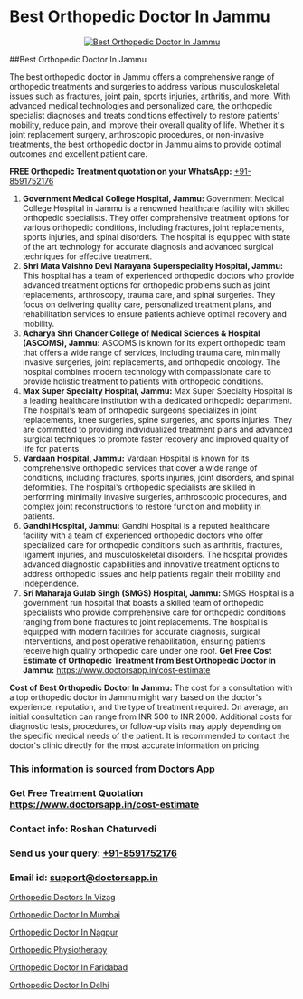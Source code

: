 # Best Orthopedic Doctor In Jammu

<p align="center">
  <a href="https://doctorsapp.in">
    <img src="https://i.ibb.co/tqM3hNg/sqdqdqsddsa.png" alt="Best Orthopedic Doctor In Jammu">
  </a>
</p>
##Best Orthopedic Doctor In Jammu

The best orthopedic doctor in Jammu offers a comprehensive range of orthopedic treatments and surgeries to address various musculoskeletal issues such as fractures, joint pain, sports injuries, arthritis, and more. With advanced medical technologies and personalized care, the orthopedic specialist diagnoses and treats conditions effectively to restore patients' mobility, reduce pain, and improve their overall quality of life. Whether it's joint replacement surgery, arthroscopic procedures, or non-invasive treatments, the best orthopedic doctor in Jammu aims to provide optimal outcomes and excellent patient care.

**FREE Orthopedic Treatment quotation on your WhatsApp:**  [+91-8591752176](https://api.whatsapp.com/send?phone=8591752176)

1) **Government Medical College Hospital, Jammu:** Government Medical College Hospital in Jammu is a renowned healthcare facility with skilled orthopedic specialists. They offer comprehensive treatment options for various orthopedic conditions, including fractures, joint replacements, sports injuries, and spinal disorders. The hospital is equipped with state of the art technology for accurate diagnosis and advanced surgical techniques for effective treatment.
2) **Shri Mata Vaishno Devi Narayana Superspeciality Hospital, Jammu:** This hospital has a team of experienced orthopedic doctors who provide advanced treatment options for orthopedic problems such as joint replacements, arthroscopy, trauma care, and spinal surgeries. They focus on delivering quality care, personalized treatment plans, and rehabilitation services to ensure patients achieve optimal recovery and mobility.
3) **Acharya Shri Chander College of Medical Sciences & Hospital (ASCOMS), Jammu:** ASCOMS is known for its expert orthopedic team that offers a wide range of services, including trauma care, minimally invasive surgeries, joint replacements, and orthopedic oncology. The hospital combines modern technology with compassionate care to provide holistic treatment to patients with orthopedic conditions.
4) **Max Super Specialty Hospital, Jammu:** Max Super Specialty Hospital is a leading healthcare institution with a dedicated orthopedic department. The hospital's team of orthopedic surgeons specializes in joint replacements, knee surgeries, spine surgeries, and sports injuries. They are committed to providing individualized treatment plans and advanced surgical techniques to promote faster recovery and improved quality of life for patients.
5) **Vardaan Hospital, Jammu:** Vardaan Hospital is known for its comprehensive orthopedic services that cover a wide range of conditions, including fractures, sports injuries, joint disorders, and spinal deformities. The hospital's orthopedic specialists are skilled in performing minimally invasive surgeries, arthroscopic procedures, and complex joint reconstructions to restore function and mobility in patients.
6) **Gandhi Hospital, Jammu:** Gandhi Hospital is a reputed healthcare facility with a team of experienced orthopedic doctors who offer specialized care for orthopedic conditions such as arthritis, fractures, ligament injuries, and musculoskeletal disorders. The hospital provides advanced diagnostic capabilities and innovative treatment options to address orthopedic issues and help patients regain their mobility and independence.
7) **Sri Maharaja Gulab Singh (SMGS) Hospital, Jammu:** SMGS Hospital is a government run hospital that boasts a skilled team of orthopedic specialists who provide comprehensive care for orthopedic conditions ranging from bone fractures to joint replacements. The hospital is equipped with modern facilities for accurate diagnosis, surgical interventions, and post operative rehabilitation, ensuring patients receive high quality orthopedic care under one roof.
**Get Free Cost Estimate of Orthopedic Treatment from Best Orthopedic Doctor In Jammu:** https://www.doctorsapp.in/cost-estimate

**Cost of Best Orthopedic Doctor In Jammu:**
The cost for a consultation with a top orthopedic doctor in Jammu might vary based on the doctor's experience, reputation, and the type of treatment required. On average, an initial consultation can range from INR 500 to INR 2000. Additional costs for diagnostic tests, procedures, or follow-up visits may apply depending on the specific medical needs of the patient. It is recommended to contact the doctor's clinic directly for the most accurate information on pricing.

### This information is sourced from Doctors App 
### Get Free Treatment Quotation https://www.doctorsapp.in/cost-estimate
### Contact info: Roshan Chaturvedi 
### Send us your query: [+91-8591752176](https://api.whatsapp.com/send?phone=8591752176) 
### Email id: support@doctorsapp.in

[Orthopedic Doctors In Vizag](https://www.linkedin.com/pulse/orthopedic-doctors-vizag-doctorsappin-lecpc?trackingId=3XZmZBsnU1urzwOTxOjGrQ%3D%3D&lipi=urn%3Ali%3Apage%3Ad_flagship3_company_admin%3BcTUR6naWQkWjeA%2BR15noZQ%3D%3D)

[Orthopedic Doctor In Mumbai](https://www.linkedin.com/pulse/orthopedic-doctor-mumbai-doctorsapp-united-arab-emirates-vx4we?trackingId=vQfLgLKQhTOcyoF6KHlc3A%3D%3D&lipi=urn%3Ali%3Apage%3Ad_flagship3_company_admin%3BSXrbBuk4SwWZ8nIcZ2zSvw%3D%3D)

[Orthopedic Doctor In Nagpur](https://medium.com/@vimalrana22/orthopedic-doctor-in-nagpur-fb86f7f294aa)

[Orthopedic Physiotherapy](https://medium.com/@vimalrana22/orthopedic-physiotherapy-591046fcb03b)

[Orthopedic Doctor In Faridabad](https://doctors-apps.github.io/doctorsapp/orthopedic-doctor-in-faridabad)

[Orthopedic Doctor In Delhi](https://doctors-apps.github.io/doctorsapp/orthopedic-doctor-in-delhi)

